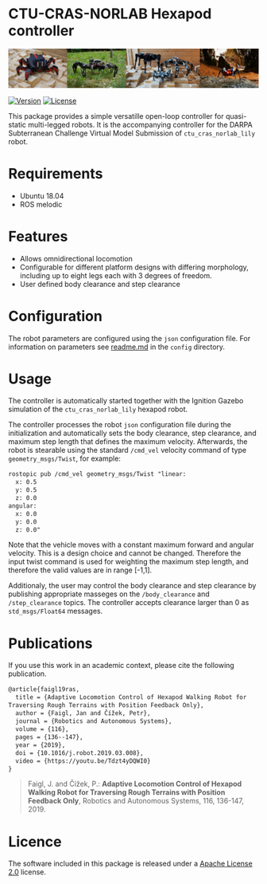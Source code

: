 # CTU-CRAS-NORLAB Hexapod controller

[![comrob_banner](doc/robots.jpg "Computational Robotics Laboratory")](https://comrob.fel.cvut.cz)

[![Version](https://img.shields.io/badge/Current%20version-1.0.0-orange "Version")](https://github.com/comrob/subt/hexapod-controller) [![License](
https://img.shields.io/badge/License-Apache2.0-blue "License")](https://github.com/comrob/subt/hexapod-controller/LICENSE)

This package provides a simple versatille open-loop controller for quasi-static multi-legged robots. It is the accompanying controller for the DARPA Subterranean Challenge Virtual Model Submission of `ctu_cras_norlab_lily` robot.

# Requirements
* Ubuntu 18.04
* ROS melodic

# Features
* Allows omnidirectional locomotion 
* Configurable for different platform designs with differing morphology, including up to eight legs each with 3 degrees of freedom.
* User defined body clearance and step clearance 

# Configuration
The robot parameters are configured using the `json` configuration file. For information on parameters see [readme.md](config/readme.md) in the `config` directory.

# Usage
The controller is automatically started together with the Ignition Gazebo simulation of the `ctu_cras_norlab_lily` hexapod robot.

The controller processes the robot `json` configuration file during the initialization and automatically sets the body clearance, step clearance, and maximum step length that defines the maximum velocity. Afterwards, the robot is stearable using the standard `/cmd_vel` velocity command of type `geometry_msgs/Twist`, for example:
```
rostopic pub /cmd_vel geometry_msgs/Twist "linear:
  x: 0.5
  y: 0.5
  z: 0.0
angular:
  x: 0.0
  y: 0.0
  z: 0.0"
```

Note that the vehicle moves with a constant maximum forward and angular velocity. This is a design choice and cannot be changed. Therefore the input twist command is used for weighting the maximum step length, and therefore the valid values are in range [-1,1].

Additionaly, the user may control the body clearance and step clearance by publishing appropriate masseges on the `/body_clearance` and `/step_clearance` topics. The controller accepts clearance larger than 0 as `std_msgs/Float64` messages.  


# Publications
If you use this work in an academic context, please cite the following publication.
```
@article{faigl19ras,
  title = {Adaptive Locomotion Control of Hexapod Walking Robot for Traversing Rough Terrains with Position Feedback Only},
  author = {Faigl, Jan and Čížek, Petr},
  journal = {Robotics and Autonomous Systems},
  volume = {116},
  pages = {136--147},
  year = {2019},
  doi = {10.1016/j.robot.2019.03.008},
  video = {https://youtu.be/Tdzt4yDQWI0}
}
```
> Faigl, J. and Čížek, P.: 
> **Adaptive Locomotion Control of Hexapod Walking Robot for Traversing Rough Terrains with Position Feedback Only**, 
> Robotics and Autonomous Systems, 116, 136-147, 2019.

# Licence
The software included in this package is released under a [Apache License 2.0](LICENSE) license.
